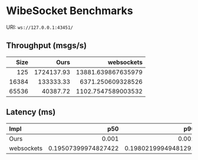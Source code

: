 # WibeSocket Benchmarks

URI: `ws://127.0.0.1:43451/`

## Throughput (msgs/s)

| Size | Ours | websockets |
|---:|---:|---:|
| 125 | 1724137.93 | 13881.639867635979 |
| 16384 | 133333.33 | 6371.250609328526 |
| 65536 | 40387.72 | 1102.7547589003532 |

## Latency (ms)

| Impl | p50 | p90 | p99 |
|:--|--:|--:|--:|
| Ours | 0.001 | 0.002 | 0.006 |
| websockets | 0.19507399974827422 | 0.19802199949481292 | 0.25379599992447766 |

